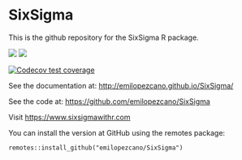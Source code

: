 SixSigma
========


This is the github repository for the SixSigma R package.

[![](https://r-pkg.org/badges/version/SixSigma)](https://cran.r-project.org/package=SixSigma)
[![](https://cranlogs.r-pkg.org/badges/grand-total/SixSigma)](https://cran.r-project.org/package=SixSigma)

<!-- badges: start -->
[![Codecov test coverage](https://codecov.io/gh/emilopezcano/SixSigma/branch/master/graph/badge.svg)](https://app.codecov.io/gh/emilopezcano/SixSigma?branch=master)
<!-- badges: end -->

See the documentation at: http://emilopezcano.github.io/SixSigma/

See the code at: https://github.com/emilopezcano/SixSigma

Visit https://www.sixsigmawithr.com

You can install the version at GitHub using the remotes package:

```
remotes::install_github("emilopezcano/SixSigma")
```
